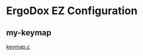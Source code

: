 # ErgoDox EZ Configuration

## my-keymap

[keymap.c](https://github.com/ghsable/dotfiles/blob/master/bin/ergodox-ez/my-keymap/keymap.c)
